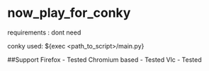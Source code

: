 # now_play_for_conky

requirements :
dont need


conky used:
${exec <path_to_script>/main.py}

##Support
Firefox - Tested
Chromium based - Tested
Vlc - Tested
